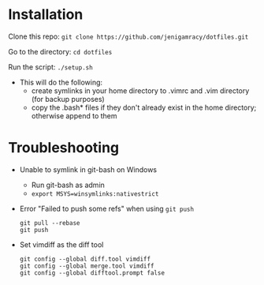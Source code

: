 # Installation

Clone this repo: `git clone https://github.com/jenigamracy/dotfiles.git`

Go to the directory: `cd dotfiles`

Run the script: `./setup.sh`
- This will do the following:
    - create symlinks in your home directory to .vimrc and .vim directory (for backup purposes)
    - copy the .bash\* files if they don't already exist in the home directory; otherwise append to them

# Troubleshooting

- Unable to symlink in git-bash on Windows
    - Run git-bash as admin
    - `export MSYS=winsymlinks:nativestrict`

- Error "Failed to push some refs" when using `git push`
    ```
    git pull --rebase
    git push
    ```

- Set vimdiff as the diff tool
    ```
    git config --global diff.tool vimdiff
    git config --global merge.tool vimdiff
    git config --global difftool.prompt false
    ```


